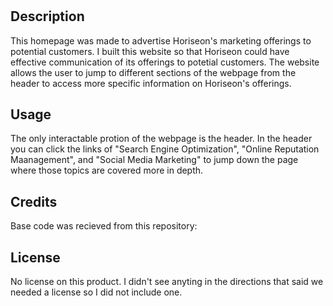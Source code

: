 # <Horiseon Homepage>

## Description

This homepage was made to advertise Horiseon's marketing offerings to potential customers. I built this website so that Horiseon could have effective communication of its offerings to potetial customers. The website allows the user to jump to different sections of the webpage from the header to access more specific information on Horiseon's offerings.

## Usage

The only interactable protion of the webpage is the header. In the header you can click the links of "Search Engine Optimization", "Online Reputation Maanagement", and "Social Media Marketing" to jump down the page where those topics are covered more in depth.

## Credits

Base code was recieved from this repository:

## License

No license on this product. I didn't see anyting in the directions that said we needed a license so I did not include one.
